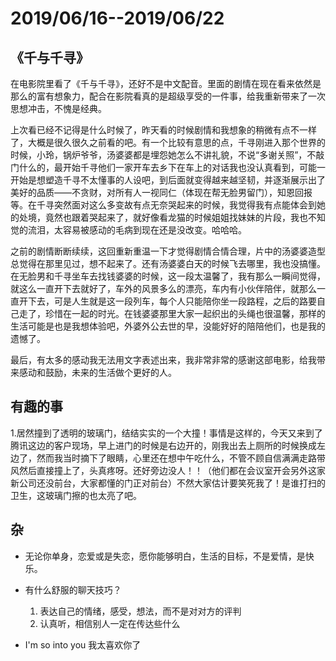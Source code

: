 # 2019/06/16--2019/06/22

## 《千与千寻》

在电影院里看了《千与千寻》，还好不是中文配音。里面的剧情在现在看来依然是那么的富有想象力，配合在影院看真的是超级享受的一件事，给我重新带来了一次思想冲击，不愧是经典。

上次看已经不记得是什么时候了，昨天看的时候剧情和我想象的稍微有点不一样了，大概是很久很久之前看的吧。有一个比较有意思的点，千寻刚进入那个世界的时候，小玲，锅炉爷爷，汤婆婆都是埋怨她怎么不讲礼貌，不说“多谢关照”，不敲门什么的，最开始千寻他们一家开车去乡下在车上的对话我也没认真看到，可能一开始是想塑造千寻不太懂事的人设吧，到后面就变得越来越坚韧，并逐渐展示出了美好的品质——不贪财，对所有人一视同仁（体现在帮无脸男留门），知恩回报等。在千寻突然面对这么多变故有点无奈哭起来的时候，我觉得我有点能体会到她的处境，竟然也跟着哭起来了，就好像看龙猫的时候姐姐找妹妹的片段，我也不知觉的流泪，太容易被感动的毛病到现在还是没改变。哈哈哈。

之前的剧情断断续续，这回重新重温一下才觉得剧情合情合理，片中的汤婆婆造型总觉得在那里见过，想不起来了。还有汤婆婆白天的时候飞去哪里，我也没搞懂。在无脸男和千寻坐车去找钱婆婆的时候，这一段太温馨了，我有那么一瞬间觉得，就这么一直开下去就好了，车外的风景多么的漂亮，车内有小伙伴陪伴，就那么一直开下去，可是人生就是这一段列车，每个人只能陪你坐一段路程，之后的路要自己走了，珍惜在一起的时光。在钱婆婆那里大家一起织出的头绳也很温馨，那样的生活可能是也是我想体验吧，外婆外公去世的早，没能好好的陪陪他们，也是我的遗憾了。

最后，有太多的感动我无法用文字表述出来，我非常非常的感谢这部电影，给我带来感动和鼓励，未来的生活做个更好的人。

## 有趣的事

1.居然撞到了透明的玻璃门，结结实实的一个大撞！事情是这样的，今天又来到了腾讯这边的客户现场，早上进门的时候是右边开的，刚我出去上厕所的时候换成左边了，然而我当时摘下了眼睛，心里还在想中午吃什么，不管不顾自信满满走路带风然后直接撞上了，头真疼呀。还好旁边没人！！（他们都在会议室开会另外这家新公司还没前台，大家都懂的门正对前台）不然大家估计要笑死我了！是谁打扫的卫生，这玻璃门擦的也太亮了吧。

## 杂

-   无论你单身，恋爱或是失恋，愿你能够明白，生活的目标，不是爱情，是快乐。
-   有什么舒服的聊天技巧？

    1. 表达自己的情绪，感受，想法，而不是对对方的评判
    2. 认真听，相信别人一定在传达些什么

-   I'm so into you 我太喜欢你了
